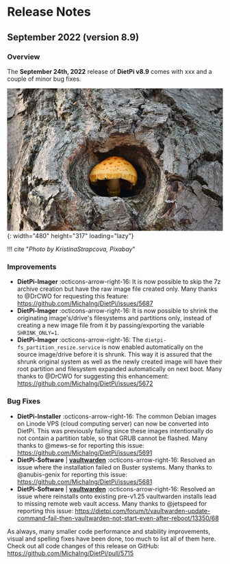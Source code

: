 # Release Notes

## September 2022 (version 8.9)

### Overview

The **September 24th, 2022** release of **DietPi v8.9** comes with xxx and a couple of minor bug fixes.

![mushroom in tree](../assets/images/dietpi-release-v8_8.jpg){: width="480" height="317" loading="lazy"}

!!! cite "*Photo by KristinaStrapcova, Pixabay*"

### Improvements

- **DietPi-Imager** :octicons-arrow-right-16: It is now possible to skip the 7z archive creation but have the raw image file created only. Many thanks to @DrCWO for requesting this feature: <https://github.com/MichaIng/DietPi/issues/5687>
- **DietPi-Imager** :octicons-arrow-right-16: It is now possible to shrink the originating image's/drive's filesystems and partitions only, instead of creating a new image file from it by passing/exporting the variable `SHRINK_ONLY=1`.
- **DietPi-Imager** :octicons-arrow-right-16: The `dietpi-fs_partition_resize.service` is now enabled automatically on the source image/drive before it is shrunk. This way it is assured that the shrunk original system as well as the newly created image will have their root partition and filesystem expanded automatically on next boot. Many thanks to @DrCWO for suggesting this enhancement: <https://github.com/MichaIng/DietPi/issues/5672>

### Bug Fixes

- **DietPi-Installer** :octicons-arrow-right-16: The common Debian images on Linode VPS (cloud computing server) can now be converted into DietPi. This was previously failing since these images intentionally do not contain a partition table, so that GRUB cannot be flashed. Many thanks to @mews-se for reporting this issue: <https://github.com/MichaIng/DietPi/issues/5691>
- **DietPi-Software** | [**vaultwarden**](../../software/cloud/#vaultwarden) :octicons-arrow-right-16: Resolved an issue where the installation failed on Buster systems. Many thanks to @anubis-genix for reporting this issue: <https://github.com/MichaIng/DietPi/issues/5681>
- **DietPi-Software** | [**vaultwarden**](../../software/cloud/#vaultwarden) :octicons-arrow-right-16: Resolved an issue where reinstalls onto existing pre-v1.25 vaultwarden installs lead to missing remote web vault access. Many thanks to @jetspeed for reporting this issue: <https://dietpi.com/forum/t/vaultwarden-update-command-fail-then-vaultwarden-not-start-even-after-reboot/13350/68>

As always, many smaller code performance and stability improvements, visual and spelling fixes have been done, too much to list all of them here. Check out all code changes of this release on GitHub: <https://github.com/MichaIng/DietPi/pull/5715>
